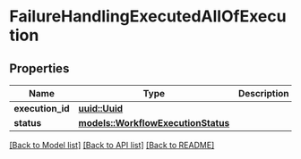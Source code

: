 # FailureHandlingExecutedAllOfExecution

## Properties

Name | Type | Description | Notes
------------ | ------------- | ------------- | -------------
**execution_id** | [**uuid::Uuid**](uuid::Uuid.md) |  | 
**status** | [**models::WorkflowExecutionStatus**](WorkflowExecutionStatus.md) |  | 

[[Back to Model list]](../README.md#documentation-for-models) [[Back to API list]](../README.md#documentation-for-api-endpoints) [[Back to README]](../README.md)


